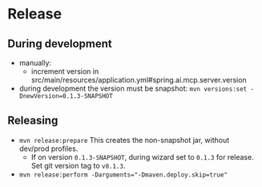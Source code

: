 # Release

## During development

- manually:
    - increment version in src/main/resources/application.yml#spring.ai.mcp.server.version
- during development the version must be snapshot: `mvn versions:set -DnewVersion=0.1.3-SNAPSHOT`

## Releasing

- `mvn release:prepare` This creates the non-snapshot jar, without dev/prod profiles.
    - If on version `0.1.3-SNAPSHOT`, during wizard set to `0.1.3` for release. Set git version tag to `v0.1.3`.
- `mvn release:perform -Darguments="-Dmaven.deploy.skip=true"` 

